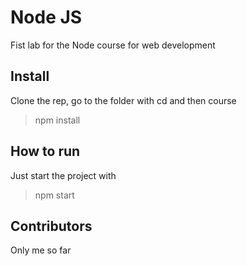 # Node JS

Fist lab for the Node course for web development

## Install

Clone the rep, go to the folder with cd and then course
>npm install 

## How to run

Just start the project with

> npm start


## Contributors

Only me so far
